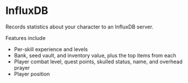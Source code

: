 # InfluxDB
Records statistics about your character to an InfluxDB server.

Features include
- Per-skill experience and levels
- Bank, seed vault, and inventory value, plus the top items from each
- Player combat level, quest points, skulled status, name, and overhead prayer
- Player position
